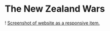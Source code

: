 # The New Zealand Wars
! [Screenshot of website as a responsive item.](/assets/images/README/responsiveimage.png)

